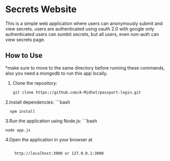 # Secrets Website

This is a simple web application where users can anonymously submit and view secrets.
users are authenticated using oauth 2.0 with google
only authenticated users can sumbit secrets, but all users, even non-auth can view secrets page.

## How to Use
*make sure to move to the same directory before running these commands, also you need a mongodb to run this app locally.
1. Clone the repository:
   ```bash
   git clone https://github.com/A-Midhat/passport-login.git
2.Install dependencies:
      ```bash
      
      npm install
3.Run the application using Node.js:
    ```bash
    
    node app.js
4.Open the application in your browser at
  ```bash

      http://localhost:3000 or 127.0.0.1:3000

